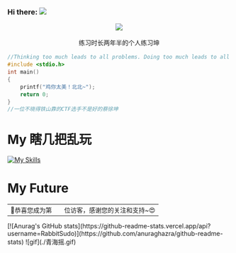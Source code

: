 ### Hi there: <img src="https://github.githubassets.com/assets/mona-loading-default-c3c7aad1282f.gif" width="4%">

<p align="center">
    <img src="https://cdn.nlark.com/yuque/0/2023/gif/25913285/1677418126549-8885bba4-9540-46f7-8a2d-72f97000469e.gif">
</p>
<p align="center">练习时长两年半的个人练习坤</p>



```c
//Thinking too much leads to all problems. Doing too much leads to all answers.
#include <stdio.h>
int main()
{
    printf("鸡你太美！北北~");
    return 0;
}
//一位不晓得铁山靠的CTF选手不是好的蔡徐坤
```
# My 瞎几把乱玩
[![My Skills](https://skillicons.dev/icons?i=aws,gcp,azure,react,vue,flutter,workers,twitter,git,redhat,linux,kali,instagram,html,js,css,gmail,gitlab,github,cloudflare,docker&perline=18)](https://skillicons.dev)
# My Future
<table>
  <tr>
    <td>🥰恭喜您成为第</td>
    <td><img src="https://profile-counter.glitch.me/RabbitSudo/count.svg" alt="" /></td>
    <td>位访客，感谢您的关注和支持~😍</td>
  </tr>
</table>
[![Anurag's GitHub stats](https://github-readme-stats.vercel.app/api?username=RabbitSudo)](https://github.com/anuraghazra/github-readme-stats) ![gif](./青海摇.gif) 
